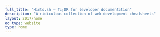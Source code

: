 ```yaml
---
full_title: "Hints.sh — TL;DR for developer documentation"
description: "A ridiculous collection of web development cheatsheets"
layout: 2017/home
og_type: website
type: home
---
```

